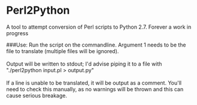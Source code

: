 # Perl2Python
A tool to attempt conversion of Perl scripts to Python 2.7. Forever a work in progress

###Use:
Run the script on the commandline. Argument 1 needs to be the file to translate (multiple files will be ignored).
<br><br>
Output will be written to stdout; I'd advise piping it to a file with "./perl2python input.pl > output.py"
<br><br>
If a line is unable to be translated, it will be output as a comment. You'll need to check this manually, as no warnings will be thrown and this can cause serious breakage.
